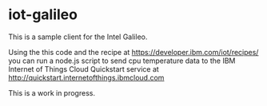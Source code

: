 iot-galileo
===========

This is a sample client for the Intel Galileo.

Using the this code and the recipe at https://developer.ibm.com/iot/recipes/
you can run a node.js script to send cpu temperature data to the IBM Internet of Things Cloud Quickstart
service at http://quickstart.internetofthings.ibmcloud.com

This is a work in progress.
